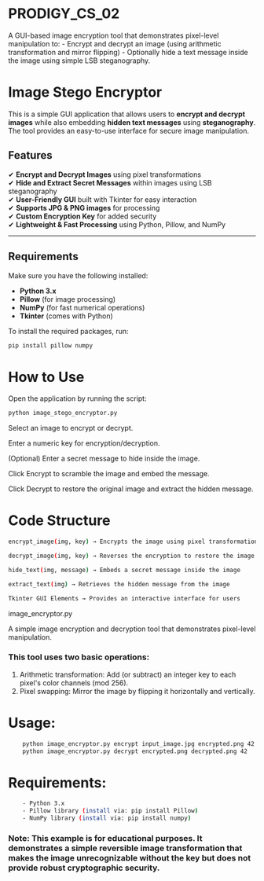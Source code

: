 # PRODIGY_CS_02
A GUI-based image encryption tool that demonstrates pixel-level manipulation to:   - Encrypt and decrypt an image (using arithmetic transformation and mirror flipping)   - Optionally hide a text message inside the image using simple LSB steganography.
# Image Stego Encryptor

This is a simple GUI application that allows users to **encrypt and decrypt images** while also embedding **hidden text messages** using **steganography**. The tool provides an easy-to-use interface for secure image manipulation.

## Features

✔ **Encrypt and Decrypt Images** using pixel transformations  
✔ **Hide and Extract Secret Messages** within images using LSB steganography  
✔ **User-Friendly GUI** built with Tkinter for easy interaction  
✔ **Supports JPG & PNG images** for processing  
✔ **Custom Encryption Key** for added security  
✔ **Lightweight & Fast Processing** using Python, Pillow, and NumPy  

---

## Requirements

Make sure you have the following installed:

- **Python 3.x**
- **Pillow** (for image processing)
- **NumPy** (for fast numerical operations)
- **Tkinter** (comes with Python)

To install the required packages, run:

```bash
pip install pillow numpy
```
# How to Use
Open the application by running the script:

```bash
python image_stego_encryptor.py
```

Select an image to encrypt or decrypt.

Enter a numeric key for encryption/decryption.

(Optional) Enter a secret message to hide inside the image.

Click Encrypt to scramble the image and embed the message.

Click Decrypt to restore the original image and extract the hidden message.

# Code Structure
```bash
encrypt_image(img, key) → Encrypts the image using pixel transformations

decrypt_image(img, key) → Reverses the encryption to restore the image

hide_text(img, message) → Embeds a secret message inside the image

extract_text(img) → Retrieves the hidden message from the image

Tkinter GUI Elements → Provides an interactive interface for users
```

image_encryptor.py

A simple image encryption and decryption tool that demonstrates pixel-level manipulation.
### This tool uses two basic operations:
  1. Arithmetic transformation: Add (or subtract) an integer key to each pixel's color channels (mod 256).
  2. Pixel swapping: Mirror the image by flipping it horizontally and vertically.

# Usage:
```bash
    python image_encryptor.py encrypt input_image.jpg encrypted.png 42
    python image_encryptor.py decrypt encrypted.png decrypted.png 42
```
# Requirements:
```bash
    - Python 3.x
    - Pillow library (install via: pip install Pillow)
    - NumPy library (install via: pip install numpy)
```
### Note: This example is for educational purposes. It demonstrates a simple reversible image transformation that makes the image unrecognizable without the key but does not provide robust cryptographic security.
